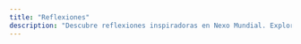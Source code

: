 ```yaml
---
title: "Reflexiones"
description: "Descubre reflexiones inspiradoras en Nexo Mundial. Explora pensamientos profundos y citas motivadoras para encontrar paz y sabiduría en tu vida diaria. ¡Conéctate con tu yo interior y transforma tu perspectiva!"
---
```

